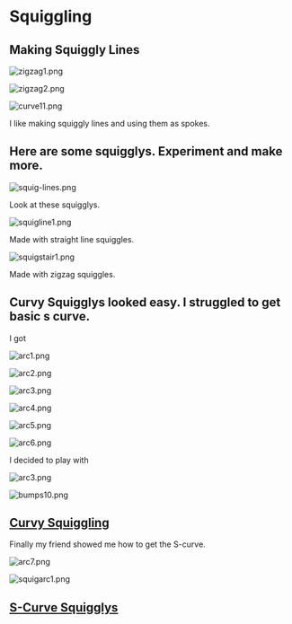 # Squiggling

## Making Squiggly Lines

![zigzag1.png](../images/zigzag1.png)

![zigzag2.png](../images/zigzag2.png)

![curve11.png](../images/curve11.png)

I like making squiggly lines and using them as spokes.

## Here are some squigglys. Experiment and make more.

![squig-lines.png](../images/squig-lines.png)

Look at these squigglys.

![squigline1.png](../images/squigline1.png)

Made with straight line squiggles.

![squigstair1.png](../images/squigstair1.png)

Made with zigzag squiggles.

## Curvy Squigglys looked easy. I struggled to get basic s curve.

I got

![arc1.png](../images/arc1.png)

![arc2.png](../images/arc2.png)

![arc3.png](../images/arc3.png)

![arc4.png](../images/arc4.png)

![arc5.png](../images/arc5.png)

![arc6.png](../images/arc6.png)

I decided to play with

![arc3.png](../images/arc3.png)

![bumps10.png](../images/bumps10.png)

## [Curvy Squiggling](CurvySquiggling.md)

Finally my friend showed me how to get the S-curve.

![arc7.png](../images/arc7.png)

![squigarc1.png](../images/squigarc1.png)

## [S-Curve Squigglys](SCurveSquigglys.md)
